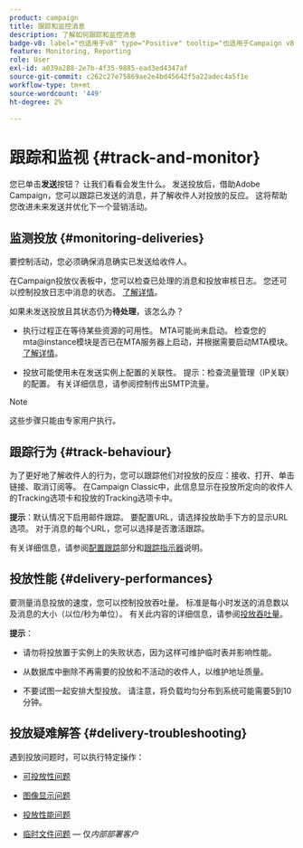 ```yaml
---
product: campaign
title: 跟踪和监控消息
description: 了解如何跟踪和监控消息
badge-v8: label="也适用于v8" type="Positive" tooltip="也适用于Campaign v8"
feature: Monitoring, Reporting
role: User
exl-id: a039a288-2e7b-4f35-9885-ead3ed4347af
source-git-commit: c262c27e75869ae2e4bd45642f5a22adec4a5f1e
workflow-type: tm+mt
source-wordcount: '449'
ht-degree: 2%

---
```


# 跟踪和监视 {#track-and-monitor}

您已单击&#x200B;**发送**&#x200B;按钮？ 让我们看看会发生什么。 发送投放后，借助Adobe Campaign，您可以跟踪已发送的消息，并了解收件人对投放的反应。 这将帮助您改进未来发送并优化下一个营销活动。

## 监测投放 {#monitoring-deliveries}

要控制活动，您必须确保消息确实已发送给收件人。

在Campaign投放仪表板中，您可以检查已处理的消息和投放审核日志。
您还可以控制投放日志中消息的状态。 [了解详情](about-delivery-monitoring.md)。

如果未发送投放且其状态仍为&#x200B;**待处理**，该怎么办？

* 执行过程正在等待某些资源的可用性。 MTA可能尚未启动。
检查您的mta@instance模块是否已在MTA服务器上启动，并根据需要启动MTA模块。 [了解详情](../../production/using/administration.md)。

* 投放可能使用未在发送实例上配置的关联性。
提示：检查流量管理（IP关联）的配置。 有关详细信息，请参阅控制传出SMTP流量。

>[!NOTE]
>
>这些步骤只能由专家用户执行。

## 跟踪行为 {#track-behaviour}

为了更好地了解收件人的行为，您可以跟踪他们对投放的反应：接收、打开、单击链接、取消订阅等。 在Campaign Classic中，此信息显示在投放所定向的收件人的Tracking选项卡和投放的Tracking选项卡中。

**提示**：默认情况下启用邮件跟踪。 要配置URL，请选择投放助手下方的显示URL选项。 对于消息的每个URL，您可以选择是否激活跟踪。

有关详细信息，请参阅[配置跟踪](how-to-configure-tracked-links.md)部分和[跟踪指示器](../../reporting/using/delivery-reports.md#tracking-indicators)说明。

## 投放性能 {#delivery-performances}

要测量消息投放的速度，您可以控制投放吞吐量。 标准是每小时发送的消息数以及消息的大小（以位/秒为单位）。 有关此内容的详细信息，请参阅[投放吞吐量](../../reporting/using/global-reports.md#delivery-throughput)。

**提示**：

* 请勿将投放置于实例上的失败状态，因为这样可维护临时表并影响性能。

* 从数据库中删除不再需要的投放和不活动的收件人，以维护地址质量。

* 不要试图一起安排大型投放。 请注意，将负载均匀分布到系统可能需要5到10分钟。

## 投放疑难解答 {#delivery-troubleshooting}

遇到投放问题时，可以执行特定操作：

* [可投放性问题](../../production/using/performance-and-throughput-issues.md#deliverability_issues)

* [图像显示问题](../../production/using/image-display-issues.md)

* [投放性能问题](delivery-performances.md)

* [临时文件问题](../../production/using/temporary-files.md) — 仅&#x200B;*内部部署客户*
